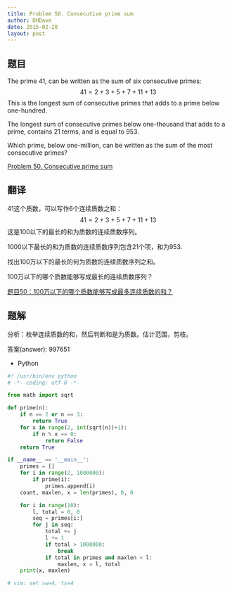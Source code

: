 ```yaml
---
title: Problem 50. Consecutive prime sum
author: DHDave
date: 2015-02-20
layout: post
---
```


## 题目

The prime 41, can be written as the sum of six consecutive primes:
$$ 41 = 2 + 3 + 5 + 7 + 11 + 13 $$
This is the longest sum of consecutive primes that adds to a prime below one-hundred.

The longest sum of consecutive primes below one-thousand that adds to a prime, contains 21 terms, and is equal to 953.
<!--more-->

Which prime, below one-million, can be written as the sum of the most consecutive primes?

[Problem 50. Consecutive prime sum](https://projecteuler.net/problem=50 "Problem 50")

## 翻译

41这个质数，可以写作6个连续质数之和：
$$ 41 = 2 + 3 + 5 + 7 + 11 + 13 $$
这是100以下的最长的和为质数的连续质数序列。

1000以下最长的和为质数的连续质数序列包含21个项，和为953.

找出100万以下的最长的何为质数的连续质数序列之和。

100万以下的哪个质数能够写成最长的连续质数序列？

[题目50：100万以下的哪个质数能够写成最多连续质数的和？](http://pe.spiritzhang.com/index.php/2011-05-11-09-44-54/51-50100 "题目50")

## 题解

分析：枚举连续质数的和，然后判断和是为质数。估计范围，剪枝。

答案(answer): 997651

+ Python

```python
#! /usr/bin/env python
# -*- coding: utf-8 -*-

from math import sqrt

def prime(n):
    if n == 2 or n == 3:
        return True
    for x in range(2, int(sqrt(n))+1):
        if n % x == 0:
            return False
    return True

if __name__ == '__main__':
    primes = []
    for i in range(2, 1000000):
        if prime(i):
            primes.append(i)
    count, maxlen, x = len(primes), 0, 0

    for i in range(10):
        l, total = 0, 0
        seq = primes[i:]
        for j in seq:
            total += j
            l += 1
            if total > 1000000:
                break
            if total in primes and maxlen < l:
                maxlen, x = l, total
    print(x, maxlen)

# vim: set sw=4, ts=4
```
